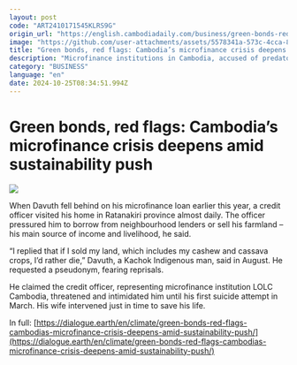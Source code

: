 ```yaml
---
layout: post
code: "ART2410171545KLRS9G"
origin_url: "https://english.cambodiadaily.com/business/green-bonds-red-flags-cambodias-microfinance-crisis-deepens-amid-sustainability-push-189701/"
image: "https://github.com/user-attachments/assets/5578341a-573c-4cca-89a5-d89dd5e9ed97"
title: "Green bonds, red flags: Cambodia’s microfinance crisis deepens amid sustainability push"
description: "Microfinance institutions in Cambodia, accused of predatory lending, are pivoting to green bonds while borrowers, burdened by debt and climate impacts, struggle to survive."
category: "BUSINESS"
language: "en"
date: 2024-10-25T08:34:51.994Z
---
```


# Green bonds, red flags: Cambodia’s microfinance crisis deepens amid sustainability push

 ![](https://github.com/user-attachments/assets/6a1604b5-c21f-451f-b197-cd5fde96ea4a)

When Davuth fell behind on his microfinance loan earlier this year, a credit officer visited his home in Ratanakiri province almost daily. The officer pressured him to borrow from neighbourhood lenders or sell his farmland – his main source of income and livelihood, he said.

“I replied that if I sold my land, which includes my cashew and cassava crops, I’d rather die,” Davuth, a Kachok Indigenous man, said in August. He requested a pseudonym, fearing reprisals.

He claimed the credit officer, representing microfinance institution LOLC Cambodia, threatened and intimidated him until his first suicide attempt in March. His wife intervened just in time to save his life.

In full: [https://dialogue.earth/en/climate/green-bonds-red-flags-cambodias-microfinance-crisis-deepens-amid-sustainability-push/](https://dialogue.earth/en/climate/green-bonds-red-flags-cambodias-microfinance-crisis-deepens-amid-sustainability-push/)